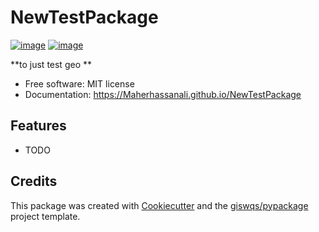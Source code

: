 # NewTestPackage


[![image](https://img.shields.io/pypi/v/NewTestPackage.svg)](https://pypi.python.org/pypi/NewTestPackage)
[![image](https://img.shields.io/conda/vn/conda-forge/NewTestPackage.svg)](https://anaconda.org/conda-forge/NewTestPackage)


**to just test geo **


-   Free software: MIT license
-   Documentation: https://Maherhassanali.github.io/NewTestPackage
    

## Features

-   TODO

## Credits

This package was created with [Cookiecutter](https://github.com/cookiecutter/cookiecutter) and the [giswqs/pypackage](https://github.com/giswqs/pypackage) project template.

